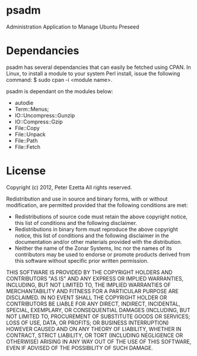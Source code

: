 psadm
=====

Administration Application to Manage Ubuntu Preseed

Dependancies
============
psadm has several dependancies that can easily be fetched using CPAN.  In Linux, to install a module to your system Perl install, issue the following command:
$ sudo cpan -i \<module name\>.

psadm is dependant on the modules below:

* autodie
* Term::Menus;
* IO::Uncompress::Gunzip
* IO::Compress::Gzip
* File::Copy
* File::Unpack
* File::Path
* File::Fetch

License
=======
Copyright (c) 2012, Peter Ezetta 
All rights reserved.

Redistribution and use in source and binary forms, with or without modification, are permitted provided that the following conditions are met:

* Redistributions of source code must retain the above copyright notice, this list of conditions and the following disclaimer.
* Redistributions in binary form must reproduce the above copyright notice, this list of conditions and the following disclaimer in the documentation
  and/or other materials provided with the distribution.
* Neither the name of the Zonar Systems, Inc  nor the names of its contributors may be used to endorse or promote products derived from this software
  without specific prior written permission.

THIS SOFTWARE IS PROVIDED BY THE COPYRIGHT HOLDERS AND CONTRIBUTORS "AS IS" AND ANY EXPRESS OR IMPLIED WARRANTIES, INCLUDING, BUT NOT LIMITED TO, THE
IMPLIED WARRANTIES OF MERCHANTABILITY AND FITNESS FOR A PARTICULAR PURPOSE ARE DISCLAIMED. IN NO EVENT SHALL THE COPYRIGHT HOLDER OR CONTRIBUTORS BE
LIABLE FOR ANY DIRECT, INDIRECT, INCIDENTAL, SPECIAL, EXEMPLARY, OR CONSEQUENTIAL DAMAGES (INCLUDING, BUT NOT LIMITED TO, PROCUREMENT OF SUBSTITUTE
GOODS OR SERVICES; LOSS OF USE, DATA, OR PROFITS; OR BUSINESS INTERRUPTION) HOWEVER CAUSED AND ON ANY THEORY OF LIABILITY, WHETHER IN CONTRACT, STRICT 
LIABILITY, OR TORT (INCLUDING NEGLIGENCE OR OTHERWISE) ARISING IN ANY WAY OUT OF THE USE OF THIS SOFTWARE, EVEN IF ADVISED OF THE POSSIBILITY OF 
SUCH DAMAGE.
